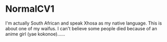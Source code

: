 # NormalCV1
I'm actually South African and speak Xhosa as my native language. This is about one of my waifus. I can't believe some people died because of an anime girl (yae kokonoe)...... 
